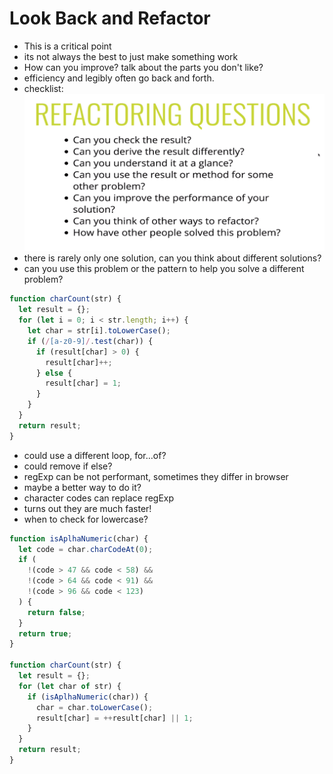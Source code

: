 # Look Back and Refactor

- This is a critical point
- its not always the best to just make something work
- How can you improve? talk about the parts you don't like?
- efficiency and legibly often go back and forth.
- checklist:
  ![refactoring checklist](../../assets/images/refactorQs.png)
- there is rarely only one solution, can you think about different solutions?
- can you use this problem or the pattern to help you solve a different problem?

```js
function charCount(str) {
  let result = {};
  for (let i = 0; i < str.length; i++) {
    let char = str[i].toLowerCase();
    if (/[a-z0-9]/.test(char)) {
      if (result[char] > 0) {
        result[char]++;
      } else {
        result[char] = 1;
      }
    }
  }
  return result;
}
```

- could use a different loop, for...of?
- could remove if else?
- regExp can be not performant, sometimes they differ in browser
- maybe a better way to do it?
- character codes can replace regExp
- turns out they are much faster!
- when to check for lowercase?

```js
function isAplhaNumeric(char) {
  let code = char.charCodeAt(0);
  if (
    !(code > 47 && code < 58) &&
    !(code > 64 && code < 91) &&
    !(code > 96 && code < 123)
  ) {
    return false;
  }
  return true;
}

function charCount(str) {
  let result = {};
  for (let char of str) {
    if (isAplhaNumeric(char)) {
      char = char.toLowerCase();
      result[char] = ++result[char] || 1;
    }
  }
  return result;
}
```
